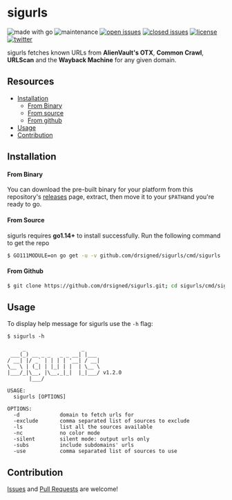# sigurls

![made with go](https://img.shields.io/badge/made%20with-Go-0040ff.svg) ![maintenance](https://img.shields.io/badge/maintained%3F-yes-0040ff.svg) [![open issues](https://img.shields.io/github/issues-raw/drsigned/sigurls.svg?style=flat&color=0040ff)](https://github.com/drsigned/sigurls/issues?q=is:issue+is:open) [![closed issues](https://img.shields.io/github/issues-closed-raw/drsigned/sigurls.svg?style=flat&color=0040ff)](https://github.com/drsigned/sigurls/issues?q=is:issue+is:closed) [![license](https://img.shields.io/badge/license-MIT-gray.svg?colorB=0040FF)](https://github.com/drsigned/sigurls/blob/master/LICENSE) [![twitter](https://img.shields.io/badge/twitter-@drsigned-0040ff.svg)](https://twitter.com/drsigned)

sigurls fetches known URLs from **AlienVault's OTX**, **Common Crawl**, **URLScan** and the **Wayback Machine** for any given domain.

## Resources

* [Installation](#installation)
    * [From Binary](#from-binary)
    * [From source](#from-source)
    * [From github](#from-github)
* [Usage](#usage)
* [Contribution](#contribution)

## Installation

#### From Binary

You can download the pre-built binary for your platform from this repository's [releases](https://github.com/drsigned/sigurls/releases/) page, extract, then move it to your `$PATH`and you're ready to go.

#### From Source

sigurls requires **go1.14+** to install successfully. Run the following command to get the repo

```bash
$ GO111MODULE=on go get -u -v github.com/drsigned/sigurls/cmd/sigurls
```

#### From Github

```bash
$ git clone https://github.com/drsigned/sigurls.git; cd sigurls/cmd/sigurls/; go build; mv sigurls /usr/local/bin/; sigurls -h
```

## Usage

To display help message for sigurls use the `-h` flag:

```
$ sigurls -h

     _                  _
 ___(_) __ _ _   _ _ __| |___
/ __| |/ _` | | | | '__| / __|
\__ \ | (_| | |_| | |  | \__ \
|___/_|\__, |\__,_|_|  |_|___/ v1.2.0
       |___/

USAGE:
  sigurls [OPTIONS]

OPTIONS:
  -d             domain to fetch urls for
  -exclude       comma separated list of sources to exclude
  -ls            list all the sources available
  -nc            no color mode
  -silent        silent mode: output urls only
  -subs          include subdomains' urls
  -use           comma separated list of sources to use
```

## Contribution

[Issues](https://github.com/drsigned/sigurls/issues) and [Pull Requests](https://github.com/drsigned/sigurls/pulls) are welcome!

